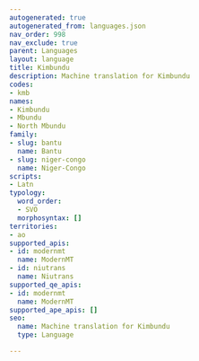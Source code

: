 ```yaml
---
autogenerated: true
autogenerated_from: languages.json
nav_order: 998
nav_exclude: true
parent: Languages
layout: language
title: Kimbundu
description: Machine translation for Kimbundu
codes:
- kmb
names:
- Kimbundu
- Mbundu
- North Mbundu
family:
- slug: bantu
  name: Bantu
- slug: niger-congo
  name: Niger-Congo
scripts:
- Latn
typology:
  word_order:
  - SVO
  morphosyntax: []
territories:
- ao
supported_apis:
- id: modernmt
  name: ModernMT
- id: niutrans
  name: Niutrans
supported_qe_apis:
- id: modernmt
  name: ModernMT
supported_ape_apis: []
seo:
  name: Machine translation for Kimbundu
  type: Language

---
```


